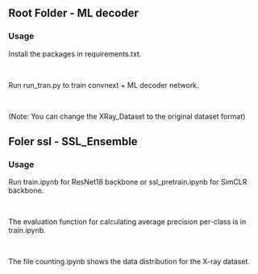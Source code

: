 ## Root Folder - ML decoder

### Usage
Install the packages in requirements.txt.

<br>

Run run_tran.py to train convnext + ML decoder network.

<br>

(Note: You can change the XRay_Dataset to the original dataset format)



## Foler ssl - SSL_Ensemble

### Usage
Run train.ipynb for ResNet18 backbone or ssl_pretrain.ipynb for SimCLR backbone.

<br>

The evaluation function for calculating average precision per-class is in train.ipynb.

<br>

The file counting.ipynb shows the data distribution for the X-ray dataset.
